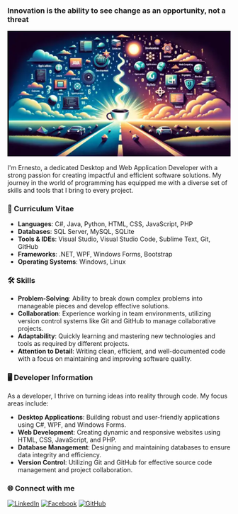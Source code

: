 ### **Innovation is the ability to see change as an opportunity, not a threat**



![Tecnologia](./tecnologia.png)


I'm Ernesto, a dedicated Desktop and Web Application Developer with a strong passion for creating impactful and efficient software solutions. My journey in the world of programming has equipped me with a diverse set of skills and tools that I bring to every project.

### 💼 Curriculum Vitae

- **Languages**: C#, Java, Python, HTML, CSS, JavaScript, PHP
- **Databases**: SQL Server, MySQL, SQLite
- **Tools & IDEs**: Visual Studio, Visual Studio Code, Sublime Text, Git, GitHub
- **Frameworks**: .NET, WPF, Windows Forms, Bootstrap
- **Operating Systems**: Windows, Linux

### 🛠️ Skills

- **Problem-Solving**: Ability to break down complex problems into manageable pieces and develop effective solutions.
- **Collaboration**: Experience working in team environments, utilizing version control systems like Git and GitHub to manage collaborative projects.
- **Adaptability**: Quickly learning and mastering new technologies and tools as required by different projects.
- **Attention to Detail**: Writing clean, efficient, and well-documented code with a focus on maintaining and improving software quality.

### 🖥️ Developer Information

As a developer, I thrive on turning ideas into reality through code. My focus areas include:

- **Desktop Applications**: Building robust and user-friendly applications using C#, WPF, and Windows Forms.
- **Web Development**: Creating dynamic and responsive websites using HTML, CSS, JavaScript, and PHP.
- **Database Management**: Designing and maintaining databases to ensure data integrity and efficiency.
- **Version Control**: Utilizing Git and GitHub for effective source code management and project collaboration.

### 🌐 Connect with me

[![LinkedIn](https://img.shields.io/badge/-LinkedIn-0077B5?style=flat&logo=linkedin&logoColor=white)](https://www.linkedin.com/in/douglas-ernesto-polanco-arteaga-4796202b0/)
[![Facebook](https://img.shields.io/badge/-Facebook-1877F2?style=flat&logo=facebook&logoColor=white)](https://www.facebook.com/share/hfEZozLypgnEQyBi/?mibextid=qi2Omg)
[![GitHub](https://img.shields.io/badge/-GitHub-181717?style=flat&logo=github&logoColor=white)](https://github.com/N3T091JK)

